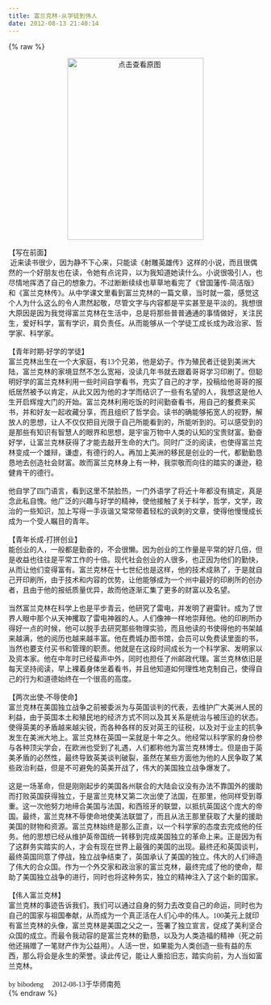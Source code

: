 ```yaml
---
title: 富兰克林-从学徒到伟人
date: 2012-08-13 21:40:14
---
```

{% raw %}
<p align="center"><span style="font-family:Microsoft YaHei;font-size:14px;"><a href="/content/plugins/kl_album/upload/201204/98b534d8ce52c93f8942c08b3ea2d0ae2012040803003519397.png" target="_blank"><img border="0" alt="点击查看原图" src="/content/plugins/kl_album/upload/201204/98b534d8ce52c93f8942c08b3ea2d0ae2012040803003519397.png" width="270" height="360" /></a></span></p>
<div><span style="font-family:Microsoft YaHei;font-size:14px;">【写在前面】</span></div>
<div><span style="font-family:Microsoft YaHei;font-size:14px;">&nbsp;近来读书很少，因为静不下心来，只能读《射雕英雄传》这样的小说，而且很偶然的一个好朋友也在读，令她有点诧异，以为我知道她读什么。小说很吸引人，也尽情地挥洒了自己的想象力。不过断断续续也草草地看完了《曾国藩传-简洁版》和《富兰克林传》。从中学课文里看到富兰克林的一篇文章，当时就一震，感觉这个人为什么这么的令人肃然起敬，尽管文字与内容都是平实甚至是平淡的。我想很大原因是因为我觉得富兰克林在生活中，总是将那些普普通通的事情做好，关注民生，爱好科学，富有学识，肩负责任。从而能够从一个学徒工成长成为政治家、哲学家、科学家。</span></div>
<div><span style="font-family:Microsoft YaHei;font-size:14px;">&nbsp;</span></div>
<div><span style="font-family:Microsoft YaHei;font-size:14px;">【青年时期-好学的学徒】</span></div>
<div><span style="font-family:Microsoft YaHei;font-size:14px;">富兰克林出生在一个大家庭，有13个兄弟，他是幼子。作为殖民者迁徙到美洲大陆，富兰克林的家境显然不怎么宽裕，没读几年书就去跟着哥哥学习印刷了。但聪明好学的富兰克林利用一些时间自学看书，充实了自己的才学，投稿给他哥哥的报纸居然被予以肯定，从此又因为他的才学而结识了一些有名望的人，我想这是他人生开启辉煌大门的开始。富兰克林利用吃饭的时间勤奋看书，用自己的餐费来买书，并和好友一起收藏分享，而且组织了哲学会。读书的确能够拓宽人的视野，解放人的思想，让人不仅仅把目光限于自己所能看到的，所能听到的。可以感受到的是那些有知识有智慧人的眼界和思想，是宇宙万物中人类的认知的宝贵财富。勤奋好学，让富兰克林获得了才能去敲开生命的大门。同时广泛的阅读，也使得富兰克林变成一个雄辩，谦虚，有德行的人。再加上美洲的移民是创业的一代，都勤勤恳恳地去创造社会财富。故而富兰克林身上有一种，我崇敬而向往的踏实的谦逊，稳健肯干的德行。</span></div>
<div><span style="font-family:Microsoft YaHei;font-size:14px;">&nbsp;</span></div>
<div><span style="font-family:Microsoft YaHei;font-size:14px;">他自学了四门语言，看到这里不禁脸热，一门外语学了将近十年都没有搞定，真是念此私自愧。他广泛的兴趣与好学的精神，使他接触了关于科学，哲学，文学，政治的一些知识，加上写得一手诙谐又常常带着轻松的讽刺的文章，使得他慢慢成长成为一个受人瞩目的青年。</span></div>
<div><span style="font-family:Microsoft YaHei;font-size:14px;">&nbsp;</span></div>
<div><span style="font-family:Microsoft YaHei;font-size:14px;">【青年长成-打拼创业】</span></div>
<div><span style="font-family:Microsoft YaHei;font-size:14px;">能创业的人，一般都是勤奋的，不会很懒。因为创业的工作量是平常的好几倍，但是收益也往往是平常工作的十倍。现代社会创业的人很多，也正因为他们的勤快，从而让他们变得富有。富兰克林在十七世纪也是这样，他的技术成熟了，于是就自己开印刷所，由于技术和内容的优势，让他能够成为一个州中最好的印刷所的创办者，且由于他的报纸质量优异，故而他逐渐汇集了更多的财富以及名望。</span></div>
<div><span style="font-family:Microsoft YaHei;font-size:14px;">&nbsp;</span></div>
<div><span style="font-family:Microsoft YaHei;font-size:14px;">当然富兰克林在科学上也是平步青云，他研究了雷电，并发明了避雷针。成为了世界人眼中那个从天神攫取了雷电神器的人。人们像神一样地崇拜他。他的印刷所办得好一点的时候，他可以脱手去研究那些物理实验，而且他读的书使得他的书架越来越满，他的阅历也越来越丰富。他在费城办图书馆，会员可以免费读里面的书，当然也要支付买书和管理的职责。他就是在这段时间成长为一个科学家、发明家以及资本家。他在中年时已经蜚声中外，同时也担任了州邮政代理。富兰克林依旧是每天坚持阅读，早上裸着身体坐着看书，并且他知道如何理性地克制自己，使得自己的行为和道德始终在一个很高的高度。</span></div>
<div><span style="font-family:Microsoft YaHei;font-size:14px;">&nbsp;</span></div>
<div><span style="font-family:Microsoft YaHei;font-size:14px;">【两次出使-不辱使命】</span></div>
<div><span style="font-family:Microsoft YaHei;font-size:14px;">富兰克林在美国独立战争之前被委派为与英国谈判的代表，去维护广大美洲人民的利益，由于英国本土和殖民地的经济方式不同以及其关系是统治与被压迫的状态。使得英美的矛盾越来越尖锐，而各种各样的反对英王的征税，以及对于业主的抗争发生在美洲大地上。富兰克林在英国一呆就是十年之久。他经常以科学家的身份参与各种顶尖学会，在欧洲也受到了礼遇，人们都称他为富兰克林博士。但是由于英美矛盾的必然性，最终导致英美谈判破裂，虽然在某些方面他为他的人民争取了某些政治利益，但是不可避免的英美开战了，伟大的美国独立战争爆发了。</span></div>
<div><span style="font-family:Microsoft YaHei;font-size:14px;">&nbsp;</span></div>
<div><span style="font-family:Microsoft YaHei;font-size:14px;">这是一场革命，但是刚刚起步的美国各州联合的大陆会议没有办法不靠国外的援助而打败英国获得独立，于是富兰克林又第二次出使了法国，在那里，他同样受到尊重。这一次他努力地缔合美国与法国，和西班牙的联盟，以抵抗英国这个庞大的帝国。最终，富兰克林不辱使命地使美法联盟了，而且从法王那里获取了大量的援助美国的财物和资源。富兰克林始终是那么正直，以一个科学家的态度去完成他的任务。他的思想已经从维护英帝国统一转移到完成美国独立的革命上来。正是因为有了这群务实踏实的人，才会有现在世界上最强的美国的出现。最终还和英国谈判，最终英国同意了停战，独立战争结束了，英国承认了美国的独立。伟大的人们缔造了伟大的合众国。作为一个外交家和政治家的富兰克林，最终完成了他的使命，帮助了美国独立战争的进行，同时也将这种务实，独立的精神注入了这个新的国家。</span></div>
<div><span style="font-family:Microsoft YaHei;font-size:14px;">&nbsp;</span></div>
<div><span style="font-family:Microsoft YaHei;font-size:14px;">【伟人富兰克林】</span></div>
<div><span style="font-family:Microsoft YaHei;font-size:14px;">富兰克林的事迹告诉我们，我们可以通过自身的努力去改变自己的命运，同时也为自己的国家与祖国奉献，从而成为一个真正活在人们心中的伟人。100美元上就印有富兰克林的头像，富兰克林是美国之父之一，签署了独立宣言，促成了美利坚合众国的成立。而最令我动容的是富兰克林的勤恳，以及为人类造福的精神（死之前他还捐赠了一笔财产作为公益用</span><span style="font-family:Microsoft YaHei;font-size:14px;">）</span><span style="font-family:Microsoft YaHei;font-size:14px;">。人活一世，如果能为人类创造一些有益的东西，那么将会是永生的荣誉。读此传记，能让人重拾旧志，踏实向前，为人当如富兰克林。</span></div>
<div><span style="font-family:Microsoft YaHei;font-size:14px;">&nbsp;</span></div>
<div><span style="font-family:Microsoft YaHei;font-size:14px;">by bibodeng&nbsp;&nbsp;&nbsp;&nbsp; 2012-08-13于华师南苑</span></div>{% endraw %}
